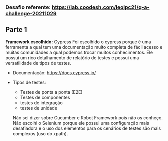 
### Desafio referente: https://lab.coodesh.com/leolpc21/q-a-challenge-20211029

## Parte 1

**Framework escolhido:** Cypress
Foi escolhido o cypress porque é uma ferramenta a qual tem uma documentação muito completa de fácil acesso e muitas comunidades a qual podemos trocar muitos conhecimentos. Ele possui um rico detalhamento de relatório de testes e possui uma versatilidade de tipos de testes.

- Documentação: https://docs.cypress.io/
- Tipos de testes: 
  - Testes de ponta a ponta (E2E)
  - Testes de componentes
  - testes de integração
  - testes de unidade

  Não sei dizer sobre Cucumber e Robot Framework pois não os conheço. Não escolhi o Selenium porque ele possui uma configuração mais desafiadora e o uso dos elementos para os cenários de testes são mais complexos (uso do xpath).